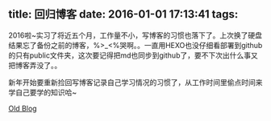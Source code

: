 title: 回归博客
date: 2016-01-01 17:13:41
tags:
---
2016啦~实习了将近五个月，工作量不小，写博客的习惯也落下了。上次换了硬盘结果忘了备份之前的博客，%>_<%哭啊。。一直用HEXO也没仔细看部署到github的只有public文件夹，这次要记得把md也同步到github了，要不下次出什么事又把博客弄没了。。

新年开始要重新捡回写博客记录自己学习情况的习惯了，从工作时间里偷点时间来学自己要学的知识哈~

[Old Blog](http://tangrui.win/dove/blog)
